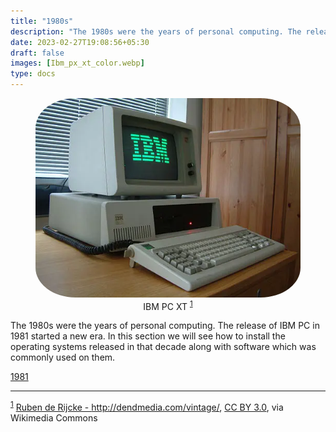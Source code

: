 ```yaml
---
title: "1980s"
description: "The 1980s were the years of personal computing. The release of IBM PC in 1981 started a new era."
date: 2023-02-27T19:08:56+05:30
draft: false
images: [Ibm_px_xt_color.webp]
type: docs
---
```


<div style="text-align: center;">
<figure>
<img src="Ibm_px_xt_color.webp" alt="IBM PC XT" style="border-radius: 15%">
<figcaption>IBM PC XT <sup><a href="#footnote1" id="1">1</a></sup></figcaption>
</figure>
</div>

The 1980s were the years of personal computing. The release of IBM PC in 1981 started a new era. In this section we will see how to install the operating systems released in that decade along with software which was commonly used on them.

<section class="section section-sm">
  <div class="container">
    <div class="row justify-content-center text-center">
      <div class="col-lg-5">
        <p><a class="btn btn-primary btn-lg px-4 mb-1" href="1981/" role="button">1981</a></p>
      </div>
    </div>
  </div>
</section>

<hr>

<sup><a href="#1" id="footnote1">1</a></sup> <a href="https://commons.wikimedia.org/wiki/File:Ibm_px_xt_color.jpg">Ruben de Rijcke - http://dendmedia.com/vintage/</a>, <a href="https://creativecommons.org/licenses/by/3.0">CC BY 3.0</a>, via Wikimedia Commons
